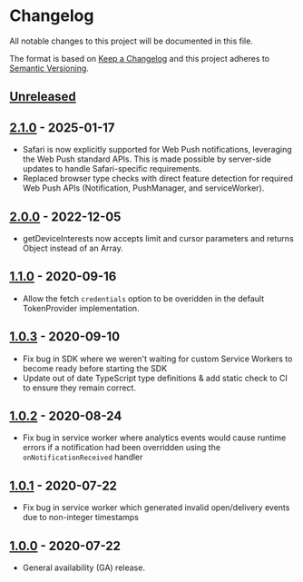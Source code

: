 # Changelog

All notable changes to this project will be documented in this file.

The format is based on [Keep a Changelog](http://keepachangelog.com/en/1.0.0/)
and this project adheres to [Semantic Versioning](http://semver.org/spec/v2.0.0.html).

## [Unreleased](https://github.com/pusher/push-notifications-web/compare/2.1.0...HEAD)

## [2.1.0](https://github.com/pusher/push-notifications-web/compare/2.1.0...2.0.0) - 2025-01-17
- Safari is now explicitly supported for Web Push notifications, leveraging the Web Push standard APIs. This is made possible by server-side updates to handle Safari-specific requirements.
- Replaced browser type checks with direct feature detection for required Web Push APIs (Notification, PushManager, and serviceWorker). 

## [2.0.0](https://github.com/pusher/push-notifications-web/compare/2.0.0...1.10) - 2022-12-05
 - getDeviceInterests now accepts limit and cursor parameters and returns Object instead of an Array.

## [1.1.0](https://github.com/pusher/push-notifications-web/compare/1.0.3...1.1.0) - 2020-09-16
 - Allow the fetch `credentials` option to be overidden in the default TokenProvider
   implementation.

## [1.0.3](https://github.com/pusher/push-notifications-web/compare/1.0.2...1.0.3) - 2020-09-10
 - Fix bug in SDK where we weren't waiting for custom Service Workers to become
   ready before starting the SDK
 - Update out of date TypeScript type definitions & add static check to CI
   to ensure they remain correct.

## [1.0.2](https://github.com/pusher/push-notifications-web/compare/1.0.1...1.0.2) - 2020-08-24
- Fix bug in service worker where analytics events would cause runtime errors
  if a notification had been overridden using the `onNotificationReceived` handler

## [1.0.1](https://github.com/pusher/push-notifications-web/compare/1.0.0...1.0.1) - 2020-07-22
- Fix bug in service worker which generated invalid open/delivery events due to
  non-integer timestamps

## [1.0.0](https://github.com/pusher/push-notifications-web/compare/0.9.0...1.0.0) - 2020-07-22
- General availability (GA) release.
